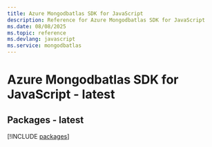 ```yaml
---
title: Azure Mongodbatlas SDK for JavaScript
description: Reference for Azure Mongodbatlas SDK for JavaScript
ms.date: 08/08/2025
ms.topic: reference
ms.devlang: javascript
ms.service: mongodbatlas
---
```

# Azure Mongodbatlas SDK for JavaScript - latest
## Packages - latest
[!INCLUDE [packages](mongodbatlas-index.md)]